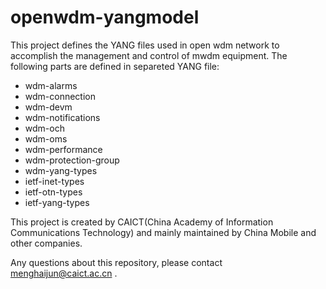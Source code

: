 # openwdm-yangmodel
This project defines the YANG files used in open wdm network to accomplish the management and control of mwdm equipment. The following parts are defined in separeted YANG file:
- wdm-alarms
- wdm-connection
- wdm-devm
- wdm-notifications
- wdm-och
- wdm-oms
- wdm-performance
- wdm-protection-group
- wdm-yang-types
- ietf-inet-types
- ietf-otn-types
- ietf-yang-types

This project is created by CAICT(China Academy of Information Communications Technology) and mainly maintained by China Mobile and other companies. 

Any questions about this repository, please contact menghaijun@caict.ac.cn .

